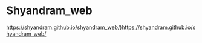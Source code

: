 # Shyandram_web
https://shyandram.github.io/shyandram_web/)https://shyandram.github.io/shyandram_web/
